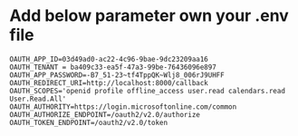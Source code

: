 # Add below parameter own your .env file

    OAUTH_APP_ID=03d49ad0-ac22-4c96-9bae-9dc23209aa16
    OAUTH_TENANT = ba409c33-ea5f-47a3-99be-76436096e897
    OAUTH_APP_PASSWORD=-B7_51-23~tf4TppQK~Wlj8_006rJ9UHFF
    OAUTH_REDIRECT_URI=http://localhost:8000/callback
    OAUTH_SCOPES='openid profile offline_access user.read calendars.read User.Read.All'
    OAUTH_AUTHORITY=https://login.microsoftonline.com/common
    OAUTH_AUTHORIZE_ENDPOINT=/oauth2/v2.0/authorize
    OAUTH_TOKEN_ENDPOINT=/oauth2/v2.0/token